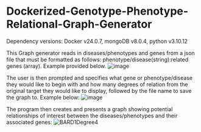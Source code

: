 # Dockerized-Genotype-Phenotype-Relational-Graph-Generator

Dependency versions: Docker v24.0.7, mongoDB v8.0.4, python v3.10.12



This Graph generator reads in diseases/phenotypes and genes from a json file that must be formatted as follows:
phenotype/disease(string):related genes (array). Example provided below.
![image](https://github.com/user-attachments/assets/734d02a3-b941-402b-b9e8-45b12972f23e)

The user is then prompted and specifies what gene or phenotype/disease they would like to begin with and 
how many degrees of relation from the original target they would like to display, followed by the file name to
save the graph to. Example below:
![image](https://github.com/user-attachments/assets/8b38b5a5-ce3b-4819-9376-5cec99ecd8ea)


The program then creates and presents a graph showing potential relationships of interest between the diseases/phenotypes and
their associated genes:
![BARD1Degree4](https://github.com/user-attachments/assets/9dc7839e-7012-428a-b7f0-be7d9daa6ad8)

